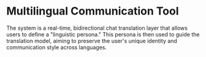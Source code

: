 # Multilingual Communication Tool
The system is a real-time, bidirectional chat translation layer that allows users to define a "linguistic persona." This persona is then used to guide the translation model, aiming to preserve the user's unique identity and communication style across languages.
